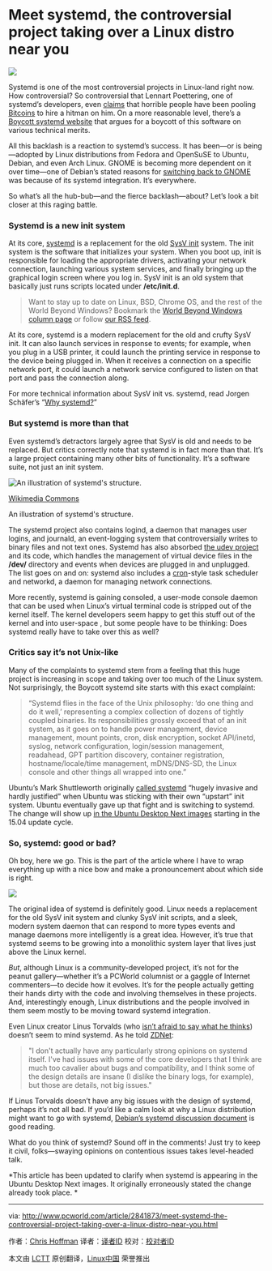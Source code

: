 Meet systemd, the controversial project taking over a Linux distro near you
================================================================================
![](http://core4.staticworld.net/images/article/2014/10/linux-attack-100528169-gallery.jpg)

Systemd is one of the most controversial projects in Linux-land right now. How controversial? So controversial that Lennart Poettering, one of systemd’s developers, even [claims][1] that horrible people have been pooling [Bitcoins][2] to hire a hitman on him. On a more reasonable level, there’s a [Boycott systemd website][3] that argues for a boycott of this software on various technical merits.

All this backlash is a reaction to systemd’s success. It has been—or is being—adopted by Linux distributions from Fedora and OpenSuSE to Ubuntu, Debian, and even Arch Linux. GNOME is becoming more dependent on it over time—one of Debian’s stated reasons for [switching back to GNOME][4] was because of its systemd integration. It’s everywhere.

So what’s all the hub-bub—and the fierce backlash—about? Let’s look a bit closer at this raging battle.

### Systemd is a new init system ###

At its core, [systemd][5] is a replacement for the old [SysV init][6] system. The init system is the software that initializes your system. When you boot up, init is responsible for loading the appropriate drivers, activating your network connection, launching various system services, and finally bringing up the graphical login screen where you log in. SysV init is an old system that basically just runs scripts located under **/etc/init.d**.

> Want to stay up to date on Linux, BSD, Chrome OS, and the rest of the World Beyond Windows? Bookmark the [World Beyond Windows column page][7] or follow [our RSS feed][8].

At its core, systemd is a modern replacement for the old and crufty SysV init. It can also launch services in response to events; for example, when you plug in a USB printer, it could launch the printing service in response to the device being plugged in. When it receives a connection on a specific network port, it could launch a network service configured to listen on that port and pass the connection along.

For more technical information about SysV init vs. systemd, read Jorgen Schäfer’s “[Why systemd?][9]”

### But systemd is more than that ###

Even systemd’s detractors largely agree that SysV is old and needs to be replaced. But critics correctly note that systemd is in fact more than that. It’s a large project containing many other bits of functionality. It’s a software suite, not just an init system.

![An illustration of systemd's structure.](https://cms-images.idgesg.net/images/article/2014/10/systemd-diagram-100528171-orig.png)

[Wikimedia Commons][10]

An illustration of systemd's structure.

The systemd project also contains logind, a daemon that manages user logins, and journald, an event-logging system that controversially writes to binary files and not text ones. Systemd has also absorbed [the udev project][11] and its code, which handles the management of virtual device files in the **/dev/** directory and events when devices are plugged in and unplugged. The list goes on and on: systemd also includes a [cron][12]-style task scheduler and networkd, a daemon for managing network connections.

More recently, systemd is gaining consoled, a user-mode console daemon that can be used when Linux’s virtual terminal code is stripped out of the kernel itself. The kernel developers seem happy to get this stuff out of the kernel and into user-space , but some people have to be thinking: Does systemd really have to take over this as well?

### Critics say it’s not Unix-like ###

Many of the complaints to systemd stem from a feeling that this huge project is increasing in scope and taking over too much of the Linux system. Not surprisingly, the Boycott systemd site starts with this exact complaint:

> “Systemd flies in the face of the Unix philosophy: ‘do one thing and do it well,’ representing a complex collection of dozens of tightly coupled binaries. Its responsibilities grossly exceed that of an init system, as it goes on to handle power management, device management, mount points, cron, disk encryption, socket API/inetd, syslog, network configuration, login/session management, readahead, GPT partition discovery, container registration, hostname/locale/time management, mDNS/DNS-SD, the Linux console and other things all wrapped into one.”

Ubuntu’s Mark Shuttleworth originally [called systemd][13] “hugely invasive and hardly justified” when Ubuntu was sticking with their own “upstart” init system. Ubuntu eventually gave up that fight and is switching to systemd. The change will show up [in the Ubuntu Desktop Next images][14] starting in the 15.04 update cycle.

### So, systemd: good or bad? ###

Oh boy, here we go. This is the part of the article where I have to wrap everything up with a nice bow and make a pronouncement about which side is right.

![](https://cms-images.idgesg.net/images/article/2013/09/linux-penguin-100055693-medium.png)

The original idea of systemd is definitely good. Linux needs a replacement for the old SysV init system and clunky SysV init scripts, and a sleek, modern system daemon that can respond to more types events and manage daemons more intelligently is a great idea. However, it’s true that systemd seems to be growing into a monolithic system layer that lives just above the Linux kernel.

*But*, although Linux is a community-developed project, it’s not for the peanut gallery—whether it’s a PCWorld columnist or a gaggle of Internet commenters—to decide how it evolves. It’s for the people actually getting their hands dirty with the code and involving themselves in these projects. And, interestingly enough, Linux distributions and the people involved in them seem mostly to be moving toward systemd integration.

Even Linux creator Linus Torvalds (who [isn’t afraid to say what he thinks][15]) doesn’t seem to mind systemd. As he told [ZDNet][16]:

> "I don't actually have any particularly strong opinions on systemd itself. I've had issues with some of the core developers that I think are much too cavalier about bugs and compatibility, and I think some of the design details are insane (I dislike the binary logs, for example), but those are details, not big issues."

If Linus Torvalds doesn’t have any big issues with the design of systemd, perhaps it’s not all bad. If you’d like a calm look at why a Linux distribution might want to go with systemd, [Debian’s systemd discussion document][17] is good reading.

What do you think of systemd? Sound off in the comments! Just try to keep it civil, folks—swaying opinions on contentious issues takes level-headed talk.

*This article has been updated to clarify when systemd is appearing in the Ubuntu Desktop Next images. It originally erroneously stated the change already took place. *

--------------------------------------------------------------------------------

via: http://www.pcworld.com/article/2841873/meet-systemd-the-controversial-project-taking-over-a-linux-distro-near-you.html

作者：[Chris Hoffman][a]
译者：[译者ID](https://github.com/译者ID)
校对：[校对者ID](https://github.com/校对者ID)

本文由 [LCTT](https://github.com/LCTT/TranslateProject) 原创翻译，[Linux中国](http://linux.cn/) 荣誉推出

[a]:http://www.pcworld.com/article/2841873/meet-systemd-the-controversial-project-taking-over-a-linux-distro-near-you.html#chrishoffman
[1]:https://plus.google.com/app/basic/stream/z13rdjryqyn1xlt3522sxpugoz3gujbhh04
[2]:http://www.pcworld.com/article/2033715/7-things-you-need-to-know-about-bitcoin.html
[3]:http://boycottsystemd.org/
[4]:http://www.pcworld.com/article/2691192/how-gnome-3-14-is-winning-back-disillusioned-linux-users.html
[5]:http://www.freedesktop.org/wiki/Software/systemd/
[6]:http://en.wikipedia.org/wiki/Init#SysV-style
[7]:http://www.pcworld.com/column/world-beyond-windows/
[8]:http://www.pcworld.com/blog/world-beyond-windows/index.rss
[9]:http://blog.jorgenschaefer.de/2014/07/why-systemd.html
[10]:http://en.wikipedia.org/wiki/File:Systemd_components.svg
[11]:http://en.wikipedia.org/wiki/Udev
[12]:http://en.wikipedia.org/wiki/Cron
[13]:http://www.markshuttleworth.com/archives/1295
[14]:http://www.pcworld.com/article/2836984/why-ubuntu-1410-utopic-unicorns-humble-changes-are-the-calm-before-the-storm.html
[15]:http://www.maximumpc.com/article/news/linus_torvalds_tosses_f-bombs_middle_fingers_and_general_disdain_nvidia
[16]:http://www.zdnet.com/linus-torvalds-and-others-on-linuxs-systemd-7000033847/
[17]:https://wiki.debian.org/Debate/initsystem/systemd
